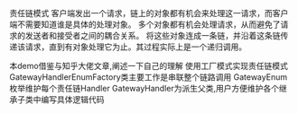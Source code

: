 责任链模式
客户端发出一个请求，链上的对象都有机会来处理这一请求，而客户端不需要知道谁是具体的处理对象。
多个对象都有机会处理请求，从而避免了请求的发送者和接受者之间的耦合关系。
将这些对象连成一条链，并沿着这条链传递该请求，直到有对象处理它为止。其过程实际上是一个递归调用。


本demo借鉴与知乎大佬文章,阐述一下自己的理解
使用工厂模式实现责任链模式
GatewayHandlerEnumFactory类主要工作是串联整个链路调用
GatewayEnum枚举维护每个责任链Handler
GatewayHandler为派生父类,用户方便维护各个继承子类中编写具体逻辑代码
